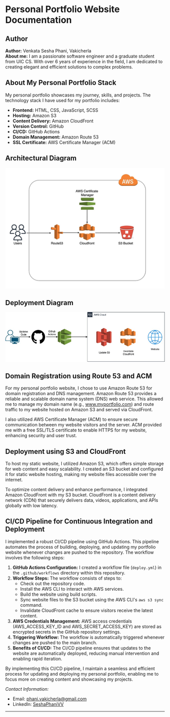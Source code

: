 # Personal Portfolio Website Documentation

## Author
**Author:** Venkata Sesha Phani, Vakicherla  
**About me:** I am a passionate software engineer and a graduate student from UIC CS. With over 6 years of experience in the field, I am dedicated to creating elegant and efficient solutions to complex problems.

## About My Personal Portfolio Stack
My personal portfolio showcases my journey, skills, and projects. The technology stack I have used for my portfolio includes:

- **Frontend:** HTML, CSS, JavaScript, SCSS
- **Hosting:** Amazon S3
- **Content Delivery:** Amazon CloudFront
- **Version Control:** GitHub
- **CI/CD:** GitHub Actions
- **Domain Management:** Amazon Route 53
- **SSL Certificate:** AWS Certificate Manager (ACM)

## Architectural Diagram
![Alt text](assets/png/ArchitectureDiagram.jpeg)
## Deployment Diagram
![Deployment](Deployment.jpg)

## Domain Registration using Route 53 and ACM
For my personal portfolio website, I chose to use Amazon Route 53 for domain registration and DNS management. Amazon Route 53 provides a reliable and scalable domain name system (DNS) web service. This allowed me to manage my domain name (e.g., www.myportfolio.com) and route traffic to my website hosted on Amazon S3 and served via CloudFront.

I also utilized AWS Certificate Manager (ACM) to ensure secure communication between my website visitors and the server. ACM provided me with a free SSL/TLS certificate to enable HTTPS for my website, enhancing security and user trust.

## Deployment using S3 and CloudFront
To host my static website, I utilized Amazon S3, which offers simple storage for web content and easy scalability. I created an S3 bucket and configured it for static website hosting, making my website files accessible over the internet.

To optimize content delivery and enhance performance, I integrated Amazon CloudFront with my S3 bucket. CloudFront is a content delivery network (CDN) that securely delivers data, videos, applications, and APIs globally with low latency.

## CI/CD Pipeline for Continuous Integration and Deployment
I implemented a robust CI/CD pipeline using GitHub Actions. This pipeline automates the process of building, deploying, and updating my portfolio website whenever changes are pushed to the repository. The workflow involves the following steps:

1. **GitHub Actions Configuration:** I created a workflow file (`deploy.yml`) in the `.github/workflows` directory within this repository.
2. **Workflow Steps:** The workflow consists of steps to:
   - Check out the repository code.
   - Install the AWS CLI to interact with AWS services.
   - Build the website using build scripts.
   - Sync website files to the S3 bucket using the AWS CLI's `aws s3 sync` command.
   - Invalidate CloudFront cache to ensure visitors receive the latest content.
3. **AWS Credentials Management:** AWS access credentials (AWS_ACCESS_KEY_ID and AWS_SECRET_ACCESS_KEY) are stored as encrypted secrets in the GitHub repository settings.
4. **Triggering Workflow:** The workflow is automatically triggered whenever changes are pushed to the main branch.
5. **Benefits of CI/CD:** The CI/CD pipeline ensures that updates to the website are automatically deployed, reducing manual intervention and enabling rapid iteration.

By implementing this CI/CD pipeline, I maintain a seamless and efficient process for updating and deploying my personal portfolio, enabling me to focus more on creating content and showcasing my projects.

*Contact Information:*
- Email: [phani.vakicherla@gmail.com](mailto:phani.vakicherla@gmail.com)
- LinkedIn: [SeshaPhaniVV](https://www.linkedin.com/in/phani-vvs-465271137/)

---
